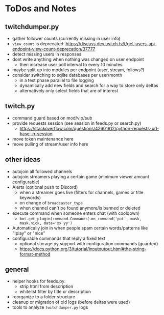 # ToDos and Notes

## twitchdumper.py
- gather follower counts (currently missing in user info)
- `view_count` is deprecated: https://discuss.dev.twitch.tv/t/get-users-api-endpoint-view-count-deprecation/37777
- detect missing users in responses
- dont write anything when nothing was changed on user endpoint
  - then increase user poll interval to every 10 minutes
- maybe split up into modules per endpoint (user, stream, follows?)
- consider switching to sqlite databases per user/month
  - in a test phase parallel to file logging
  - dynamically add new fields and search for a way to store only deltas
  - alternatively only select fields that are of interest

## twitch.py
- command guard based on mod/vip/sub
- provide requests session (see session in feeds.py or search.py)
  - https://stackoverflow.com/questions/42601812/python-requests-url-base-in-session
- move token maintenance here
- move pulling of stream/user info here

## other ideas
- autojoin all followed channels
- autojoin streamers playing a certain game (minimum viewer amount configurable)
- Alerts (optional push to Discord)
  - when a streamer goes live (filters for channels, games or title keywords)
  - on change of `broadcaster_type`
  - when channel can't be found anymore/is banned or deleted
- execute command when someone enters chat (with cooldown)
  - `bot.get_plugin(command.Commands)`.`on_command('put', mask, mask.nick, data='xx yy')`
- Automatically join in when people spam certain words/patterns like "!play" or "nice"
- configurable commands that reply a fixed text
  - optional storage.py support with configuration commands (guarded)
  - https://docs.python.org/3/tutorial/inputoutput.html#the-string-format-method

## general
- helper hooks for feeds.py:
  - strip html from description
  - whitelist filter by title or description
- reorganize to a folder structure
- cleanup or migration of old logs (before deltas were used)
- tools to analyze `twitchdumper.py` logs
